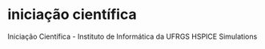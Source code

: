 # iniciação científica
Iniciação Científica - Instituto de Informática da UFRGS
HSPICE Simulations 
